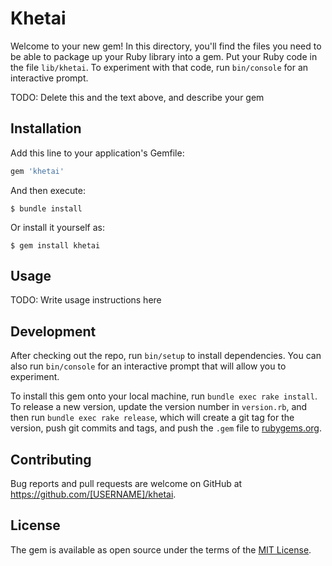 # Khetai

Welcome to your new gem! In this directory, you'll find the files you need to be able to package up your Ruby library into a gem. Put your Ruby code in the file `lib/khetai`. To experiment with that code, run `bin/console` for an interactive prompt.

TODO: Delete this and the text above, and describe your gem

## Installation

Add this line to your application's Gemfile:

```ruby
gem 'khetai'
```

And then execute:

    $ bundle install

Or install it yourself as:

    $ gem install khetai

## Usage

TODO: Write usage instructions here

## Development

After checking out the repo, run `bin/setup` to install dependencies. You can also run `bin/console` for an interactive prompt that will allow you to experiment.

To install this gem onto your local machine, run `bundle exec rake install`. To release a new version, update the version number in `version.rb`, and then run `bundle exec rake release`, which will create a git tag for the version, push git commits and tags, and push the `.gem` file to [rubygems.org](https://rubygems.org).

## Contributing

Bug reports and pull requests are welcome on GitHub at https://github.com/[USERNAME]/khetai.


## License

The gem is available as open source under the terms of the [MIT License](https://opensource.org/licenses/MIT).